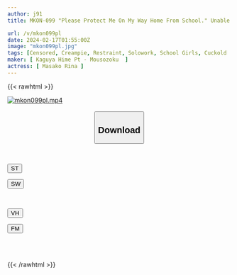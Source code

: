 ```yaml
---
author: j91
title: MKON-099 "Please Protect Me On My Way Home From School." Unable To Fulfill Her Promise, The Childhood Friend She Loved For A Long Time Was Cuckolded By A Stalker Rina Masako

url: /v/mkon099pl
date: 2024-02-17T01:55:00Z
image: "mkon099pl.jpg"
tags: [Censored, Creampie, Restraint, Solowork, School Girls, Cuckold	]
maker: [ Kaguya Hime Pt - Mousozoku  ]
actress: [ Masako Rina ]
---
```



{{< rawhtml >}}

<div class="video" data-videoid="xXPr9ROOppFkrVk">
    <a href="javascript:;">
        <img src="/v/mkon099pl/mkon099pl.jpg" width="WIDTH" height="HEIGHT" alt="mkon099pl.mp4" loading="lazy">
    </a>
</div>

<script type="text/javascript" src="https://j91.asia/asset/on-demand-st.js"></script>

<br>
  <link rel="stylesheet" href="https://j91.asia/asset/bs5.css">
  
  <center>
  <button class="btn btn-primary" type="button" data-bs-toggle="collapse" data-bs-target=".multi-collapse" aria-expanded="false" aria-controls="multiCollapseExample1 multiCollapseExample2"><h2>Download</h2></button></center>
</p>
<div class="row">
  <div class="col">
    <div class="collapse multi-collapse" id="multiCollapseExample1">
      <div class="card card-body">
	      	      <br>
<div class="buttons">  
<p><a href="https://streamtape.to/v/xXPr9ROOppFkrVk" target="_blank"><button class="btn-hover color-3"><i class="fa fa-download"></i> ST</button></a></p>
<p><a href="https://cdnwish.com/5042otged3jn" target="_blank"><button class="btn-hover color-2"><i class="fa fa-download"></i> SW</button></a></p></div>
    </div>
  </div>
</div>
  <div class="col">
    <div class="collapse multi-collapse" id="multiCollapseExample2">
      <div class="card card-body">
	      <br>
<div class="buttons">
<p><a href="javascript:;"><button class="btn-hover color-9"><i class="fa fa-download"></i> VH</button></a></p>
<p><a href="javascript:;"><button class="btn-hover color-8"><i class="fa fa-download"></i> FM</button></a></p></div>
<br><br>
      </div>
    </div>
  </div>
</div>

{{< /rawhtml >}}